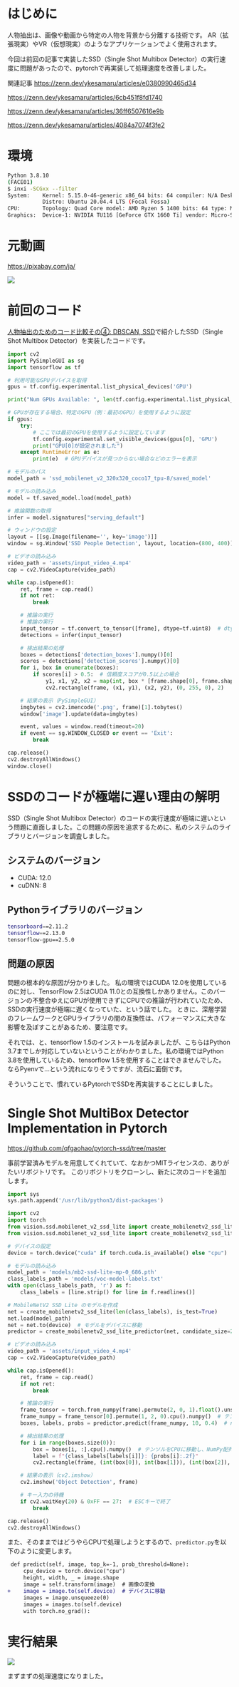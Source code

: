 # はじめに

人物抽出は、画像や動画から特定の人物を背景から分離する技術です。
AR（拡張現実）やVR（仮想現実）のようなアプリケーションでよく使用されます。

今回は前回の記事で実装したSSD（Single Shot Multibox Detector）の実行速度に問題があったので、pytorchで再実装して処理速度を改善しました。

関連記事
https://zenn.dev/ykesamaru/articles/e0380990465d34

https://zenn.dev/ykesamaru/articles/6cb451f8fd1740

https://zenn.dev/ykesamaru/articles/36ff6507616e9b

https://zenn.dev/ykesamaru/articles/4084a7074f3fe2

# 環境
```bash
Python 3.8.10
(FACE01) 
$ inxi -SCGxx --filter
System:    Kernel: 5.15.0-46-generic x86_64 bits: 64 compiler: N/A Desktop: Unity wm: gnome-shell dm: GDM3 
           Distro: Ubuntu 20.04.4 LTS (Focal Fossa) 
CPU:       Topology: Quad Core model: AMD Ryzen 5 1400 bits: 64 type: MT MCP arch: Zen rev: 1 L2 cache: 2048 KiB 
Graphics:  Device-1: NVIDIA TU116 [GeForce GTX 1660 Ti] vendor: Micro-Star MSI driver: nvidia v: 515.65.01 bus ID: 08:00.0 
```


# 元動画

https://pixabay.com/ja/

![](https://raw.githubusercontent.com/yKesamaru/extract-people-from-video/master/assets/original.gif)


# 前回のコード
[人物抽出のためのコード比較その④: DBSCAN, SSD](https://zenn.dev/ykesamaru/articles/4084a7074f3fe2)で紹介したSSD（Single Shot Multibox Detector）を実装したコードです。
```python
import cv2
import PySimpleGUI as sg
import tensorflow as tf

# 利用可能なGPUデバイスを取得
gpus = tf.config.experimental.list_physical_devices('GPU')

print("Num GPUs Available: ", len(tf.config.experimental.list_physical_devices('GPU')))

# GPUが存在する場合、特定のGPU（例：最初のGPU）を使用するように設定
if gpus:
    try:
        # ここでは最初のGPUを使用するように設定しています
        tf.config.experimental.set_visible_devices(gpus[0], 'GPU')
        print("GPU[0]が設定されました")
    except RuntimeError as e:
        print(e)  # GPUデバイスが見つからない場合などのエラーを表示

# モデルのパス
model_path = 'ssd_mobilenet_v2_320x320_coco17_tpu-8/saved_model'

# モデルの読み込み
model = tf.saved_model.load(model_path)

# 推論関数の取得
infer = model.signatures["serving_default"]

# ウィンドウの設定
layout = [[sg.Image(filename='', key='image')]]
window = sg.Window('SSD People Detection', layout, location=(800, 400))

# ビデオの読み込み
video_path = 'assets/input_video_4.mp4'
cap = cv2.VideoCapture(video_path)

while cap.isOpened():
    ret, frame = cap.read()
    if not ret:
        break

    # 推論の実行
    # 推論の実行
    input_tensor = tf.convert_to_tensor([frame], dtype=tf.uint8)  # dtypeを追加
    detections = infer(input_tensor)

    # 検出結果の処理
    boxes = detections['detection_boxes'].numpy()[0]
    scores = detections['detection_scores'].numpy()[0]
    for i, box in enumerate(boxes):
        if scores[i] > 0.5:  # 信頼度スコアが0.5以上の場合
            y1, x1, y2, x2 = map(int, box * [frame.shape[0], frame.shape[1], frame.shape[0], frame.shape[1]])
            cv2.rectangle(frame, (x1, y1), (x2, y2), (0, 255, 0), 2)

    # 結果の表示（PySimpleGUI）
    imgbytes = cv2.imencode('.png', frame)[1].tobytes()
    window['image'].update(data=imgbytes)

    event, values = window.read(timeout=20)
    if event == sg.WINDOW_CLOSED or event == 'Exit':
        break

cap.release()
cv2.destroyAllWindows()
window.close()
```

# SSDのコードが極端に遅い理由の解明

SSD（Single Shot Multibox Detector）のコードの実行速度が極端に遅いという問題に直面しました。この問題の原因を追求するために、私のシステムのライブラリとバージョンを調査しました。

## システムのバージョン
- CUDA: 12.0
- cuDNN: 8

## Pythonライブラリのバージョン
```bash
tensorboard==2.11.2
tensorflow==2.13.0
tensorflow-gpu==2.5.0
```

## 問題の原因

問題の根本的な原因が分かりました。
私の環境ではCUDA 12.0を使用しているのに対し、TensorFlow 2.5はCUDA 11.0との互換性しかありません。このバージョンの不整合ゆえにGPUが使用できずにCPUでの推論が行われていたため、SSDの実行速度が極端に遅くなっていた、という話でした。
ときに、深層学習のフレームワークとGPUライブラリの間の互換性は、パフォーマンスに大きな影響を及ぼすことがあるため、要注意です。

それでは、と、tensorflow 1.5のインストールを試みましたが、こちらはPython 3.7までしか対応していないということがわかりました。私の環境ではPython 3.8を使用しているため、tensorflow 1.5を使用することはできませんでした。
ならPyenvで…という流れになりそうですが、流石に面倒です。

そういうことで、慣れているPytorchでSSDを再実装することにしました。


# Single Shot MultiBox Detector Implementation in Pytorch

https://github.com/qfgaohao/pytorch-ssd/tree/master

事前学習済みモデルを用意してくれていて、なおかつMITライセンスの、ありがたいリポジトリです。
このリポジトリをクローンし、新たに次のコードを追加します。

```python
import sys
sys.path.append('/usr/lib/python3/dist-packages')

import cv2
import torch
from vision.ssd.mobilenet_v2_ssd_lite import create_mobilenetv2_ssd_lite_predictor
from vision.ssd.mobilenet_v2_ssd_lite import create_mobilenetv2_ssd_lite

# デバイスの設定
device = torch.device("cuda" if torch.cuda.is_available() else "cpu")

# モデルの読み込み
model_path = 'models/mb2-ssd-lite-mp-0_686.pth'
class_labels_path = 'models/voc-model-labels.txt'
with open(class_labels_path, 'r') as f:
    class_labels = [line.strip() for line in f.readlines()]

# MobileNetV2 SSD Lite のモデルを作成
net = create_mobilenetv2_ssd_lite(len(class_labels), is_test=True)
net.load(model_path)
net = net.to(device)  # モデルをデバイスに移動
predictor = create_mobilenetv2_ssd_lite_predictor(net, candidate_size=200)

# ビデオの読み込み
video_path = 'assets/input_video_4.mp4'
cap = cv2.VideoCapture(video_path)

while cap.isOpened():
    ret, frame = cap.read()
    if not ret:
        break

    # 推論の実行
    frame_tensor = torch.from_numpy(frame).permute(2, 0, 1).float().unsqueeze(0).to(device)
    frame_numpy = frame_tensor[0].permute(1, 2, 0).cpu().numpy()  # テンソルをnumpy配列に変換
    boxes, labels, probs = predictor.predict(frame_numpy, 10, 0.4)  # numpy配列を渡す

    # 検出結果の処理
    for i in range(boxes.size(0)):
        box = boxes[i, :].cpu().numpy()  # テンソルをCPUに移動し、NumPy配列に変換
        label = f"{class_labels[labels[i]]}: {probs[i]:.2f}"
        cv2.rectangle(frame, (int(box[0]), int(box[1])), (int(box[2]), int(box[3])), (0, 255, 0), 2)

    # 結果の表示（cv2.imshow）
    cv2.imshow('Object Detection', frame)

    # キー入力の待機
    if cv2.waitKey(20) & 0xFF == 27:  # ESCキーで終了
        break

cap.release()
cv2.destroyAllWindows()
```

また、そのままではどうやらCPUで処理しようとするので、`predictor.py`を以下のように変更します。
```diff
 def predict(self, image, top_k=-1, prob_threshold=None):
     cpu_device = torch.device("cpu")
     height, width, _ = image.shape
     image = self.transform(image)  # 画像の変換
+    image = image.to(self.device)  # デバイスに移動
     images = image.unsqueeze(0)
     images = images.to(self.device)
     with torch.no_grad():
```

# 実行結果
![](https://raw.githubusercontent.com/yKesamaru/extract-people-from-video/master/assets/ssd_pytorch.gif)

まずまずの処理速度になりました。
